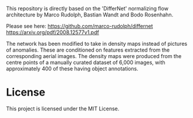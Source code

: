 This repository is directly based on the 'DifferNet' normalizing flow architecture by Marco Rudolph, Bastian Wandt and Bodo Rosenhahn.

Please see here:
https://github.com/marco-rudolph/differnet <br />
https://arxiv.org/pdf/2008.12577v1.pdf

The network has been modified to take in density maps instead of pictures of anomalies. These are conditioned on features extracted from the corresponding aerial images. The density maps were produced from the centre points of a manually curated dataset of 6,000 images, with approximately 400 of these having object annotations.

# License

This project is licensed under the MIT License.
